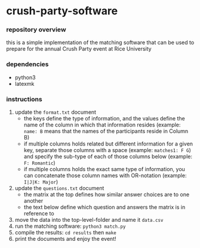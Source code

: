 
# crush-party-software

### repository overview

this is a simple implementation of the matching software that can be used to prepare for the annual Crush Party event at Rice University

### dependencies

* python3
* latexmk

### instructions

1. update the `format.txt` document
    * the keys define the type of information, and the values define the name of the column in which that information resides (example: `name: B` means that the names of the participants reside in Column B)
    * if multiple columns holds related but different information for a given key, separate those columns with a space (example: `matches1: F G`) and specify the sub-type of each of those columns below (example: `F: Romantic`)
    * if multiple columns holds the exact same type of information, you can concatenate those column names with OR-notation (example: `I|J|K: Major`)
1. update the `questions.txt` document
    * the matrix at the top defines how similar answer choices are to one another
    * the text below define which question and answers the matrix is in reference to
1. move the data into the top-level-folder and name it `data.csv`
1. run the matching software: `python3 match.py`
1. compile the results: `cd results` then `make`
1. print the documents and enjoy the event!
